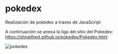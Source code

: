# pokedex
Realización de pokedex a traves de JavaScript

A continuación se anexa la liga del sitio del Pokedex:
https://shnaithed.github.io/pokedex/Pokedex.html


![pokedex](https://user-images.githubusercontent.com/97133144/161361716-60f6ec46-122e-4a90-970e-09f344285089.png)
